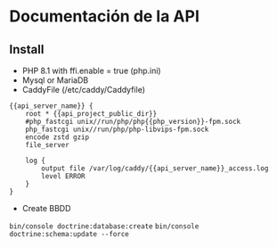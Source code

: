 # Documentación de la API

## Install

- PHP 8.1 with ffi.enable = true (php.ini)
- Mysql or MariaDB
- CaddyFile (/etc/caddy/Caddyfile)

```
{{api_server_name}} {
    root * {{api_project_public_dir}}
    #php_fastcgi unix//run/php/php{{php_version}}-fpm.sock
    php_fastcgi unix//run/php/php-libvips-fpm.sock
    encode zstd gzip
    file_server

    log {
        output file /var/log/caddy/{{api_server_name}}_access.log
        level ERROR
    }
}
```

- Create BBDD

```bin/console doctrine:database:create```
```bin/console doctrine:schema:update --force```
